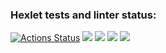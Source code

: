 ### Hexlet tests and linter status:
[![Actions Status](https://github.com/MariaVPetrenko/python-project-49/workflows/hexlet-check/badge.svg)](https://github.com/MariaVPetrenko/python-project-49/actions)
<a href="https://codeclimate.com/github/MariaVPetrenko/python-project-49/maintainability"><img src="https://api.codeclimate.com/v1/badges/b521006fd923755e8202/maintainability" /></a>
<a href="https://asciinema.org/a/600423" target="_blank"><img src="https://asciinema.org/a/600423.svg" /></a>
<a href="https://asciinema.org/a/601238" target="_blank"><img src="https://asciinema.org/a/601238.svg" /></a>
<a href="https://asciinema.org/a/601728" target="_blank"><img src="https://asciinema.org/a/601728.svg" /></a>
